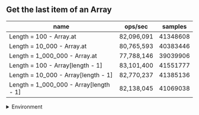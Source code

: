 ## Get the last item of an Array

|name|ops/sec|samples|
|-|-|-|
|Length = 100 - Array.at|82,096,091|41348608|
|Length = 10_000 - Array.at|80,765,593|40383446|
|Length = 1_000_000 - Array.at|77,788,146|39039906|
|Length = 100 - Array[length - 1]|83,101,400|41551777|
|Length = 10_000 - Array[length - 1]|82,770,237|41385136|
|Length = 1_000_000 - Array[length - 1]|82,138,045|41069038|


<details>
<summary>Environment</summary>

* __Machine:__ linux x64 | 4 vCPUs | 7.6GB Mem
* __Run:__ Thu Sep 04 2025 18:19:27 GMT+0000 (Coordinated Universal Time)
* __Node:__ `v24.6.0`
</details>

<!--
{"environment":{"platform":"linux","arch":"x64","cpus":4,"totalMemory":7.597843170166016},"benchmarks":[{"name":"Length = 100 - Array.at","samples":41348608,"opsSec":82096091.18019943},{"name":"Length = 10_000 - Array.at","samples":40383446,"opsSec":80765593.12773132},{"name":"Length = 1_000_000 - Array.at","samples":39039906,"opsSec":77788146.43397984},{"name":"Length = 100 - Array[length - 1]","samples":41551777,"opsSec":83101400.51030716},{"name":"Length = 10_000 - Array[length - 1]","samples":41385136,"opsSec":82770237.56758118},{"name":"Length = 1_000_000 - Array[length - 1]","samples":41069038,"opsSec":82138045.77319916}]}-->
